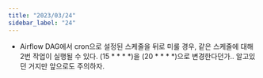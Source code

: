 ```yaml
---
title: "2023/03/24"
sidebar_label: "24"
---
```

- Airflow DAG에서 cron으로 설정된 스케줄을 뒤로 미룰 경우, 같은 스케줄에 대해 2번 작업이 실행될 수 있다.
(15 * * * *)을 (20 * * * *)으로 변경한다던가.. 알고있던 거지만 앞으로도 주의하자.